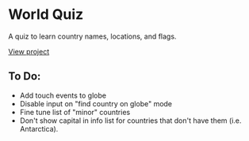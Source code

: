 # World Quiz

A quiz to learn country names, locations, and flags.

<a href="https://updownupdown.github.io/world-quiz" target="_blank" rel="noreferrer">View project</a>

## To Do:

- Add touch events to globe
- Disable input on "find country on globe" mode
- Fine tune list of "minor" countries
- Don't show capital in info list for countries that don't have them (i.e. Antarctica).
